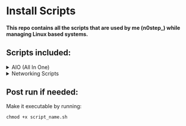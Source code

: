# Install Scripts

#### This repo contains all the scripts that are used by me (n0step_) while managing Linux based systems.

## Scripts included:

<details>
<summary>AIO (All In One)</summary>

- [Nodejs]()
- [Python]()
- [Java]()

</details>

<details>
<summary>Networking Scripts</summary>

- [UFW Ports](/Networking%20Scripts/ufw.sh)
- [Net Tools](/Networking%20Scripts/nettools.sh)
- [SSL]()

</details>


## Post run if needed:
Make it executable by running:
```
chmod +x script_name.sh
```